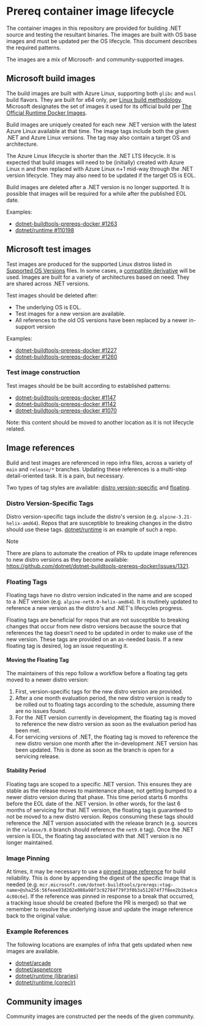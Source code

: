 # Prereq container image lifecycle

The container images in this repository are provided for building .NET source and testing the resultant binaries. The images are built with OS base images and must be updated per the OS lifecycle. This document describes the required patterns.

The images are a mix of Microsoft- and community-supported images.

## Microsoft build images

The build images are built with Azure Linux, supporting both `glibc` and `musl` build flavors. They are built for x64 only, per [Linux build methodology](https://github.com/dotnet/runtime/blob/main/docs/project/linux-build-methodology.md). Microsoft designates the set of images it used for its official build per [The Official Runtime Docker Images](https://github.com/dotnet/runtime/blob/main/docs/workflow/using-docker.md#the-official-runtime-docker-images).

Build images are uniquely created for each new .NET version with the latest Azure Linux available at that time. The image tags include both the given .NET and Azure Linux versions. The tag may also contain a target OS and architecture.

The Azure Linux lifecycle is shorter than the .NET LTS lifecycle. It is expected that build images will need to be (initially) created with Azure Linux n and then replaced with Azure Linux n+1 mid-way through the .NET version lifecycle. They may also need to be updated if the target OS is EOL.

Build images are deleted after a .NET version is no longer supported. It is possible that images will be required for a while after the published EOL date.

Examples:

- [dotnet-buildtools-prereqs-docker #1263](https://github.com/dotnet/dotnet-buildtools-prereqs-docker/pull/1263)
- [dotnet/runtime #110198](https://github.com/dotnet/runtime/pull/110198)

## Microsoft test images

Test images are produced for the supported Linux distros listed in [Supported OS Versions](https://github.com/dotnet/core/blob/main/os-lifecycle-policy.md) files. In some cases, a [compatible derivative](https://github.com/dotnet/core/blob/main/support.md#compatible-derivatives) will be used. Images are built for a variety of architectures based on need. They are shared across .NET versions.

Test images should be deleted after:

- The underlying OS is EOL.
- Test images for a new version are available.
- All references to the old OS versions have been replaced by a newer in-support version

Examples:

- [dotnet-buildtools-prereqs-docker #1227](https://github.com/dotnet/dotnet-buildtools-prereqs-docker/pull/1227)
- [dotnet-buildtools-prereqs-docker #1260](https://github.com/dotnet/dotnet-buildtools-prereqs-docker/issues/1260)

### Test image construction

Test images should be be built according to established patterns:

- [dotnet-buildtools-prereqs-docker #1147](https://github.com/dotnet/dotnet-buildtools-prereqs-docker/pull/1147)
- [dotnet-buildtools-prereqs-docker #1142](https://github.com/dotnet/dotnet-buildtools-prereqs-docker/pull/1142)
- [dotnet-buildtools-prereqs-docker #1070](https://github.com/dotnet/dotnet-buildtools-prereqs-docker/pull/1070)

Note: this content should be moved to another location as it is not lifecycle related.

## Image references

Build and test images are referenced in repo infra files, across a variety of `main` and `release/*` branches. Updating these references is a multi-step detail-oriented task. It is a pain, but necessary.

Two types of tag styles are available: [distro version-specific](#distro-version-specific-tags) and [floating](#floating-tags).

### Distro Version-Specific Tags

Distro version-specific tags include the distro's version (e.g. `alpine-3.21-helix-amd64`).
Repos that are susceptible to breaking changes in the distro should use these tags.
[dotnet/runtime](https://github.com/dotnet/runtime) is an example of such a repo.

> [!NOTE]  
> There are plans to automate the creation of PRs to update image references to new distro versions as they become available: https://github.com/dotnet/dotnet-buildtools-prereqs-docker/issues/1321.

### Floating Tags

Floating tags have no distro version indicated in the name and are scoped to a .NET version (e.g. `alpine-net9.0-helix-amd64`).
It is routinely updated to reference a new version as the distro's and .NET's lifecycles progress.

Floating tags are beneficial for repos that are not susceptible to breaking changes that occur from new distro versions because the source that references the tag doesn't need to be updated in order to make use of the new version.
These tags are provided on an as-needed basis.
If a new floating tag is desired, log an issue requesting it.

#### Moving the Floating Tag

The maintainers of this repo follow a workflow before a floating tag gets moved to a newer distro version:
1. First, version-specific tags for the new distro version are provided.
1. After a one month evaluation period, the new distro version is ready to be rolled out to floating tags according to the schedule, assuming there are no issues found.
  1. For the .NET version currently in development, the floating tag is moved to reference the new distro version as soon as the evaluation period has been met.
  1. For servicing versions of .NET, the floating tag is moved to reference the new distro version one month after the in-development .NET version has been updated. This is done as soon as the branch is open for a servicing release.

#### Stability Period

Floating tags are scoped to a specific .NET version.
This ensures they are stable as the release moves to maintenance phase, not getting bumped to a newer distro version during that phase.
This time period starts 6 months before the EOL date of the .NET version.
In other words, for the last 6 months of servicing for that .NET version, the floating tag is guaranteed to not be moved to a new distro version.
Repos consuming these tags should reference the .NET version associated with the release branch (e.g. sources in the `release/9.0` branch should reference the `net9.0` tag).
Once the .NET version is EOL, the floating tag associated with that .NET version is no longer maintained.

### Image Pinning

At times, it may be necessary to use a [pinned image reference](https://github.com/dotnet/runtime/pull/110199#discussion_r1859075989) for build reliability.
This is done by appending the digest of the specific image that is needed (e.g. `mcr.microsoft.com/dotnet-buildtools/prereqs:<tag-name>@sha256:56feee03d202e008a98f3c92784f79f3f0b3a512074f7f8ee2b1ba4ca4c08c6e`).
If the reference was pinned in response to a break that occurred, a tracking issue should be created (before the PR is merged) so that we remember to resolve the underlying issue and update the image reference back to the original value.

### Example References

The following locations are examples of infra that gets updated when new images are available.

- [dotnet/arcade](https://github.com/dotnet/arcade/tree/main/eng/common/templates-official/)
- [dotnet/aspnetcore](https://github.com/dotnet/aspnetcore/tree/main/.azure/pipelines)
- [dotnet/runtime (libraries)](https://github.com/dotnet/runtime/blob/main/eng/pipelines/libraries/helix-queues-setup.yml)
- [dotnet/runtime (coreclr)](https://github.com/dotnet/runtime/blob/main/eng/pipelines/coreclr/templates/helix-queues-setup.yml)

## Community images

Community images are constructed per the needs of the given community.
